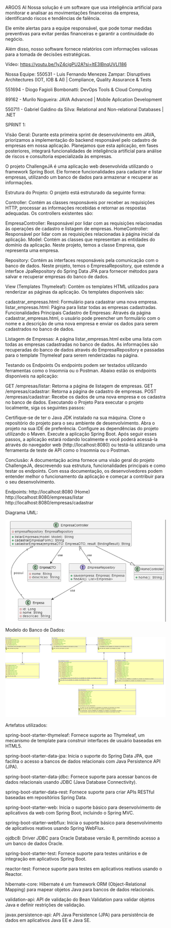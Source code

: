 ARGOS AI
Nossa solução é um software que usa inteligência artificial para monitorar e analisar as movimentações financeiras da empresa, identificando riscos e tendências de falência.

Ele emite alertas para a equipe responsável, que pode tomar medidas preventivas para evitar perdas financeiras e garantir a continuidade do negócio.

Além disso, nosso software fornece relatórios com informações valiosas para a tomada de decisões estratégicas.

Vídeo:
https://youtu.be/1yZ4cigPU2A?si=ltE3lBnqUVLI186

Nossa Equipe: 
550531 - Luis Fernando Menezes Zampar: Disruptives Architectures (IOT, IOB & AI) | Compliance, Quality Assurance & Tests

551694 - Diogo Fagioli Bombonatti: DevOps Tools & Cloud Computing

89162 - Murilo Nogueira: JAVA Advanced | Mobile Aplication Development

550711 - Gabriel Galdino da Silva: Relational and Non-relational Databases | .NET

SPRINT 1:

Visão Geral:
Durante esta primeira sprint de desenvolvimento em JAVA, priorizamos a implementação do backend responsável pelo cadastro de empresas em nossa aplicação. Planejamos que esta aplicação, em fases posteriores, integrará funcionalidades de inteligência artificial para análise de riscos e consultoria especializada às empresas.

O projeto ChallengeJA é uma aplicação web desenvolvida utilizando o framework Spring Boot. Ele fornece funcionalidades para cadastrar e listar empresas, utilizando um banco de dados para armazenar e recuperar as informações.

Estrutura do Projeto:
O projeto está estruturado da seguinte forma:

Controller: Contém as classes responsáveis por receber as requisições HTTP, processar as informações recebidas e retornar as respostas adequadas. Os controllers existentes são:

EmpresaController: Responsável por lidar com as requisições relacionadas às operações de cadastro e listagem de empresas.
HomeController: Responsável por lidar com as requisições relacionadas à página inicial da aplicação.
Model: Contém as classes que representam as entidades do domínio da aplicação. Neste projeto, temos a classe Empresa, que representa uma empresa.

Repository: Contém as interfaces responsáveis pela comunicação com o banco de dados. Neste projeto, temos o EmpresaRepository, que estende a interface JpaRepository do Spring Data JPA para fornecer métodos para salvar e recuperar empresas do banco de dados.

View (Templates Thymeleaf): Contém os templates HTML utilizados para renderizar as páginas da aplicação. Os templates disponíveis são:

cadastrar_empresas.html: Formulário para cadastrar uma nova empresa.
listar_empresas.html: Página para listar todas as empresas cadastradas.
Funcionalidades Principais
Cadastro de Empresas: Através da página cadastrar_empresas.html, o usuário pode preencher um formulário com o nome e a descrição de uma nova empresa e enviar os dados para serem cadastrados no banco de dados.

Listagem de Empresas: A página listar_empresas.html exibe uma lista com todas as empresas cadastradas no banco de dados. As informações são recuperadas do banco de dados através do EmpresaRepository e passadas para o template Thymeleaf para serem renderizadas na página.

Testando os Endpoints
Os endpoints podem ser testados utilizando ferramentas como o Insomnia ou o Postman. Abaixo estão os endpoints disponíveis na aplicação:

GET /empresas/listar: Retorna a página de listagem de empresas.
GET /empresas/cadastrar: Retorna a página de cadastro de empresas.
POST /empresas/cadastrar: Recebe os dados de uma nova empresa e os cadastra no banco de dados.
Executando o Projeto
Para executar o projeto localmente, siga os seguintes passos:

Certifique-se de ter o Java JDK instalado na sua máquina.
Clone o repositório do projeto para o seu ambiente de desenvolvimento.
Abra o projeto na sua IDE de preferência.
Configure as dependências do projeto utilizando o Maven.
Execute a aplicação Spring Boot.
Após seguir esses passos, a aplicação estará rodando localmente e você poderá acessá-la através do navegador web (http://localhost:8080) ou testá-la utilizando uma ferramenta de teste de API como o Insomnia ou o Postman.

Conclusão:
A documentação acima fornece uma visão geral do projeto ChallengeJA, descrevendo sua estrutura, funcionalidades principais e como testar os endpoints. Com essa documentação, os desenvolvedores podem entender melhor o funcionamento da aplicação e começar a contribuir para o seu desenvolvimento.

Endpoints:
http://localhost:8080 (Home)
http://localhost:8080/empresas/listar
http://localhost:8080/empresas/cadastrar

Diagrama UML:

![Diagrama UML](https://github.com/MuriloNogr/Sprint1-JA-Plusoft/blob/main/Sprint1UML.jpg)

Modelo do Banco de Dados:

![Modelo do banco de dados](https://github.com/MuriloNogr/Sprint1-JA-Plusoft/blob/main/Relational_1.pdf.png?raw=true)

Artefatos utilizados: 

spring-boot-starter-thymeleaf: Fornece suporte ao Thymeleaf, um mecanismo de template para construir interfaces de usuário baseadas em HTML5.

spring-boot-starter-data-jpa: Inicia o suporte do Spring Data JPA, que facilita o acesso a bancos de dados relacionais com Java Persistence API (JPA).

spring-boot-starter-data-jdbc: Fornece suporte para acessar bancos de dados relacionais usando JDBC (Java Database Connectivity).

spring-boot-starter-data-rest: Fornece suporte para criar APIs RESTful baseadas em repositórios Spring Data.

spring-boot-starter-web: Inicia o suporte básico para desenvolvimento de aplicativos da web com Spring Boot, incluindo o Spring MVC.

spring-boot-starter-webflux: Inicia o suporte básico para desenvolvimento de aplicativos reativos usando Spring WebFlux.

ojdbc8: Driver JDBC para Oracle Database versão 8, permitindo acesso a um banco de dados Oracle.

spring-boot-starter-test: Fornece suporte para testes unitários e de integração em aplicativos Spring Boot.

reactor-test: Fornece suporte para testes em aplicativos reativos usando o Reactor.

hibernate-core: Hibernate é um framework ORM (Object-Relational Mapping) para mapear objetos Java para bancos de dados relacionais.

validation-api: API de validação do Bean Validation para validar objetos Java e definir restrições de validação.

javax.persistence-api: API Java Persistence (JPA) para persistência de dados em aplicativos Java EE e Java SE.
